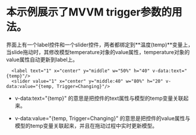 # 本示例展示了MVVM trigger参数的用法。

界面上有一个label控件和一个slider控件，两者都绑定到**温度(temp)**变量上，当slide拖动时，其修改模型temperature对象的value属性，temperature对象的value属性自动更新到label上。

```
  <label text="1" x="center" y="middle" w="50%" h="40" v-data:text="{temp}"/>
  <slider value="1" x="center" y="middle:40" w="80%" h="20" v-data:value="{temp, Trigger=Changing}"/>
```

* v-data:text="{temp}" 的意思是把控件的text属性与模型的temp变量关联起来。

* v-data:value="{temp, Trigger=Changing}" 的意思是把控件的value属性与模型的temp变量关联起来，并且在拖动过程中实时更新模型。



